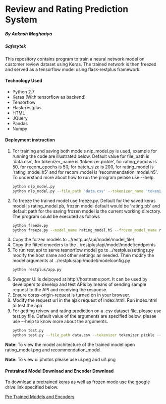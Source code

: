# Review and Rating Prediction System
##### By Aakash Moghariya
##### Safetytek

This repository contains program to train a neural network model on customer review dataset using Keras. The trained network is then freezed and served as a tensorflow model using flask-restplus framework. 


#### Technology Used
 - Python 2.7
 - Keras (With tensorflow as backend)
 - Tensorflow 
 - Flask-restplus
 - HTML
 - JQuery
 - Pandas
 - Numpy
 

#### Deployment instruction
1. For training and saving both models nlp_model.py is used, example for running the code are illustrated below. Default value for file_path is 'data.csv', for tokenizer_name is 'tokenizer.pickle', for rating_epochs is 50, for recom_epochs is 50, for batch_size is 200, for rating_model is 'rating_model.h5' and for recom_model is 'recommendation_model.h5'. To understand more about how to run the program pelase use --help.
    ```Bash
    python nlp_model.py
    python nlp_model.py --file_path 'data.csv' --tokenizer_name 'tokenizer.pickle' --rating_epochs 50 --recom_epochs 50 --batch_size 200 --rating_model 'rating_model.h5' --recom_model 'recommendation_model.h5'
    ```
2. To freeze the trained model use freeze.py. Default for the saved keras model is rating_model.pb, frozen model default would be 'rating.pb' and default path for the saving frozen model is the current working directory. The program could be executed as follows
    ```Bash
    python freeze.py
    python freeze.py --model_name rating_model.h5 --frozen_model_name rating.pb --frozen_model_path /home/ubuntu
    ```
3. Copy the forzen models to ../restplus/api/model/model_file/
4. Copy the fiited enocders to the ../restplus/api/model/model/endpoints
5. To run rest api to serve tesnorflow model go to ../restplus/settings.py modify the host name and other settings as needed. Then modify the model arguments at ../restplus/api/model/modelconfig.py
    ```bash
    python restplus/app.py
    ```
6. Swagger UI is delpoyed at http://hostname:port. It can be used by developers to develop and test APIs by means of sending sample request to the API and receiving the response. 
7. Ensure corss-origin-request is turned on in your browser.
8. Modify the request url in the ajax request of index.html. Run index.html to test the app.
9. For getting reivew and rating prediction on a .csv dataset file, please use test.py file. Default value of the arguments are specified below, plesae use --help to know more about the arguments.
    ```Bash
    python test.py
    python test.py --file_path data.csv --tokenizer tokenizer.pickle --rating_model rating_model.h5 --recom_model recommendation_model.h5
    ```

**Note**: To view the model architecture of the trained model open rating_model.png and recommendation_model.

**Note**: To view ui photos please use ui.png and ui1.png

#### Pretrained Model Download and Encoder Download
To download a pretrained keras as well as frozen mode use the google drive link specified below. 
   
[Pre Trained Models and Encoders](https://drive.google.com/drive/folders/1452PSgaAkvA0jvQIl2TVLPK4dekirs4D?usp=sharing)